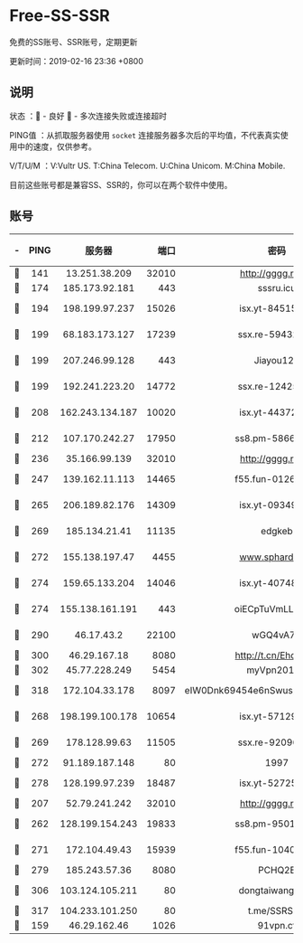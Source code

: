 # Free-SS-SSR

免费的SS账号、SSR账号，定期更新

更新时间：2019-02-16 23:36 +0800

## 说明

状态     ：🙂 - 良好 🙁 - 多次连接失败或连接超时

PING值   ：从抓取服务器使用 `socket` 连接服务器多次后的平均值，不代表真实使用中的速度，仅供参考。

V/T/U/M  ：V:Vultr US. T:China Telecom. U:China Unicom. M:China Mobile.

目前这些账号都是兼容SS、SSR的，你可以在两个软件中使用。

## 账号

|-|PING|服务器|端口|密码|加密方式|区域|V/T/U/M|
|:----:|:----:|:-----:|-----:|:----:|:----:|:----:|:----:|
|🙂|141|13.251.38.209|32010|http://gggg.rocks|chacha20|SG|7↑/7↑/9↑/9↑|
|🙂|174|185.173.92.181|443|sssru.icu|rc4-md5|RU|10↑/9↑/9↑/10↑|
|🙂|194|198.199.97.237|15026|isx.yt-84515188|aes-256-cfb|US|10↑/10↑/10↑/10↑|
|🙂|199|68.183.173.127|17239|ssx.re-59432105|aes-256-cfb|US|9↑/9↑/9↑/8↓|
|🙂|199|207.246.99.128|443|Jiayou123|aes-256-cfb|US|4↓/10↑/10↑/10↑|
|🙂|199|192.241.223.20|14772|ssx.re-12425858|aes-256-cfb|US|10↑/10↑/10↑/10↑|
|🙂|208|162.243.134.187|10020|isx.yt-44372291|aes-256-cfb|US|10↑/10↑/10↑/10↑|
|🙂|212|107.170.242.27|17950|ss8.pm-58663343|aes-256-cfb|US|10↑/10↑/10↑/10↑|
|🙂|236|35.166.99.139|32010|http://gggg.rocks|chacha20|US|9↑/9↑/9↑/8↑|
|🙂|247|139.162.11.113|14465|f55.fun-01264848|aes-256-cfb|SG|10↑/10↑/10↑/10↑|
|🙂|265|206.189.82.176|14309|isx.yt-09349866|aes-256-cfb|SG|10↑/10↑/10↑/10↑|
|🙂|269|185.134.21.41|11135|edgkeb|aes-256-cfb|GB|10↑/10↑/10↑/10↑|
|🙂|272|155.138.197.47|4455|www.sphard.com|aes-256-cfb|US|7↑/10↑/10↑/10↑|
|🙂|274|159.65.133.204|14046|isx.yt-40748078|aes-256-cfb|SG|8↑/9↑/8↑/10↑|
|🙂|274|155.138.161.191|443|oiECpTuVmLLxk4Ts|aes-256-cfb|US|7↑/10↑/10↑/10↑|
|🙂|290|46.17.43.2|22100|wGQ4vA7D|aes-256-gcm|RU|3↑/10↑/10↑/10↑|
|🙂|300|46.29.167.18|8080|http://t.cn/EhdmTxe|rc4-md5|RU|10↑/10↑/10↑/10↑|
|🙂|302|45.77.228.249|5454|myVpn2019[]|rc4-md5|GB|10↑/10↑/10↑/10↑|
|🙂|318|172.104.33.178|8097|eIW0Dnk69454e6nSwuspv9DmS201tQ0D|aes-256-cfb|SG|10↑/10↑/10↑/10↑|
|🙂|268|198.199.100.178|10654|isx.yt-57129695|aes-256-cfb|US|10↑/10↑/10↑/10↑|
|🙂|269|178.128.99.63|11505|ssx.re-92096212|aes-256-cfb|SG|10↑/10↑/10↑/10↑|
|🙂|272|91.189.187.148|80|1997|chacha20|US|10↑/10↑/10↑/10↑|
|🙂|278|128.199.97.239|18487|isx.yt-52725703|aes-256-cfb|SG|10↑/10↑/10↑/10↑|
|🙂|207|52.79.241.242|32010|http://gggg.rocks|chacha20|KR|9↑/10↑/8↑/9↑|
|🙂|262|128.199.154.243|19833|ss8.pm-95011956|aes-256-cfb|SG|10↑/10↑/10↑/10↑|
|🙂|271|172.104.49.43|15939|f55.fun-10405819|aes-256-cfb|SG|10↑/10↑/10↑/10↑|
|🙂|279|185.243.57.36|8080|PCHQ2E|rc4-md5|US|10↑/10↑/9↓/8↓|
|🙁|306|103.124.105.211|80|dongtaiwang.com|aes-256-cfb|US|10↑/10↑/10↑/10↑|
|🙁|317|104.233.101.250|80|t.me/SSRSUB|rc4-md5|CA|10↑/10↑/10↑/10↑|
|🙁|159|46.29.162.46|1026|91vpn.cf|rc4-md5|RU|8↑/8↑/8↑/10↑|
